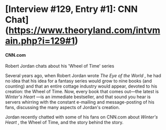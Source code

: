 # [Interview #129, Entry #1]: CNN Chat](https://www.theoryland.com/intvmain.php?i=129#1)

#### CNN.com

Robert Jordan chats about his 'Wheel of Time' series

Several years ago, when Robert Jordan wrote
*The Eye of the World*
, he had no idea that his idea for a fantasy series would grow to nine books (and counting) and that an entire cottage industry would appear, devoted to his creation: the Wheel of Time. Now, every book that comes out—the latest is
*Winter's Heart*
—is an immediate bestseller, and that sound you hear is servers whirring with the constant e-mailing and message-posting of his fans, discussing the many aspects of Jordan's creation.

Jordan recently chatted with some of his fans on CNN.com about
*Winter's Heart*
, the Wheel of Time, and the story behind the story.

